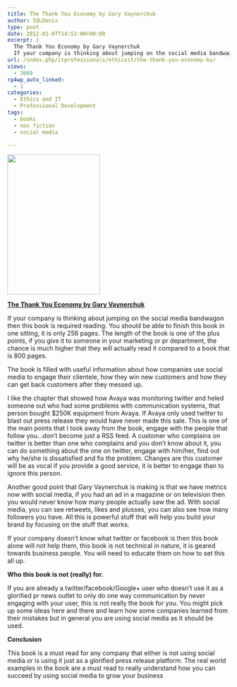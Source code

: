 ```yaml
---
title: The Thank You Economy by Gary Vaynerchuk
author: SQLDenis
type: post
date: 2012-01-07T14:52:00+00:00
excerpt: |
  The Thank You Economy by Gary Vaynerchuk
  If your company is thinking about jumping on the social media bandwagon then this book is required reading. You should be able to finish this book in one sitting, it is only 256 pages. The length of the book is&hellip;
url: /index.php/itprofessionals/ethicsit/the-thank-you-economy-by/
views:
  - 3669
rp4wp_auto_linked:
  - 1
categories:
  - Ethics and IT
  - Professional Development
tags:
  - books
  - non fiction
  - social media

---
```

<div class="image_block">
  <a href="/wp-content/uploads/blogs/ITProfessionals/Books/TheThankYouEconomy.jpg?mtime=1325953427"><img alt="" src="/wp-content/uploads/blogs/ITProfessionals/Books/TheThankYouEconomy.jpg?mtime=1325953427" width="210" height="317" /></a>
</div>

**[The Thank You Economy by Gary Vaynerchuk][1]**
  
If your company is thinking about jumping on the social media bandwagon then this book is required reading. You should be able to finish this book in one sitting, it is only 256 pages. The length of the book is one of the plus points, if you give it to someone in your marketing or pr department, the chance is much higher that they will actually read it compared to a book that is 800 pages.

The book is filled with useful information about how companies use social media to engage their clientele, how they win new customers and how they can get back customers after they messed up.

I like the chapter that showed how Avaya was monitoring twitter and heled someone out who had some problems with communication systems, that person bought $250K equipment from Avaya. If Avaya only used twitter to blast out press release they would have never made this sale. This is one of the main points that I took away from the book, engage with the people that follow you&#8230;don&#8217;t become just a RSS feed. A customer who complains on twitter is better than one who complains and you don&#8217;t know about it, you can do something about the one on twitter, engage with him/her, find out why he/she is dissatisfied and fix the problem. Changes are this customer will be as vocal if you provide a good service, it is better to engage than to ignore this person.

Another good point that Gary Vaynerchuk is making is that we have metrics now with social media, if you had an ad in a magazine or on television then you would never know how many people actually saw the ad. With social media, you can see retweets, likes and plusses, you can also see how many followers you have. All this is powerful stuff that will help you build your brand by focusing on the stuff that works.

If your company doesn&#8217;t know what twitter or facebook is then this book alone will not help them, this book is not technical in nature, it is geared towards business people. You will need to educate them on how to set this all up.

**Who this book is not (really) for.**
  
If you are already a twitter/facebook/Google+ user who doesn&#8217;t use it as a glorified pr news outlet to only do one way communication by never engaging with your user, this is not really the book for you. You might pick up some ideas here and there and learn how some companies learned from their mistakes but in general you are using social media as it should be used.

**Conclusion**
  
This book is a must read for any company that either is not using social media or is using it just as a glorified press release platform. The real world examples in the book are a must read to really understand how you can succeed by using social media to grow your business

 [1]: http://www.amazon.com/gp/product/0061914185/ref=as_li_ss_tl?ie=UTF8&tag=sql08-20&linkCode=as2&camp=1789&creative=390957&creativeASIN=0061914185